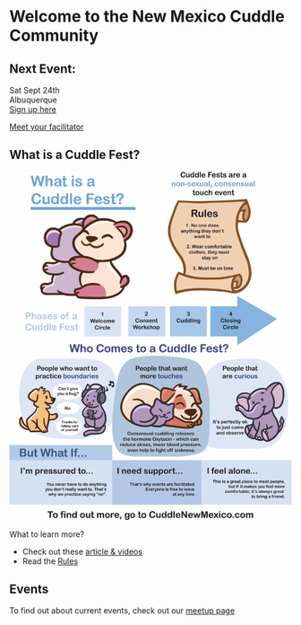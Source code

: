 # Welcome to the New Mexico Cuddle Community

## Next Event:
Sat Sept 24th  
Albuquerque  
[Sign up here](https://www.eventbrite.com/e/september-cuddles-albuquerque-tickets-409646592987)

[Meet your facilitator](pamela.md)


## What is a Cuddle Fest?

![cuddle fest poster](images/cuddle_party.png)

What to learn more? 
* Check out these [article & videos](links.md)
* Read the [Rules](rules.md)


## Events

To find out about current events, check out our [meetup page](https://www.meetup.com/new-mexico-cuddle-party/)



